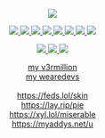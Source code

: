<p align="center">
  <a target="_blank" href="https://discord.com/users/394318793637232641">
    <img src="https://magnetdiscord.m9sked.repl.co">
  </a>
</p>

<p align="center">
  <a target="_blank" href="https://github.com/carolesdaughter">
    <img src="https://img.shields.io/badge/python-3670A0?style=for-the-badge&logo=python&logoColor=ffdd54">
  </a>
  <a target="_blank" href="https://github.com/carolesdaughter">
    <img src="https://img.shields.io/badge/javascript-%23323330.svg?style=for-the-badge&logo=javascript&logoColor=%23F7DF1E">
  </a>
  <a target="_blank" href="https://github.com/carolesdaughter">
    <img src="https://img.shields.io/badge/node.js-6DA55F?style=for-the-badge&logo=node.js&logoColor=white">
  </a>
  <a target="_blank" href="https://github.com/carolesdaughter">
    <img src="https://img.shields.io/badge/lua-%232C2D72.svg?style=for-the-badge&logo=lua&logoColor=white">
  </a>
  <a target="_blank" href="https://github.com/carolesdaughter">
    <img src="https://img.shields.io/badge/c%23-%23239120.svg?style=for-the-badge&logo=c-sharp&logoColor=white">
  </a>
  <a target="_blank" href="https://github.com/carolesdaughter">
    <img src="https://img.shields.io/badge/c++-%2300599C.svg?style=for-the-badge&logo=c%2B%2B&logoColor=white">
  </a>
  <a target="_blank" href="https://github.com/carolesdaughter">
    <img src="https://img.shields.io/badge/html5-%23E34F26.svg?style=for-the-badge&logo=html5&logoColor=white">
  </a>
   <a target="_blank" href="https://github.com/carolesdaughter">
     <img src="https://img.shields.io/badge/css3-%231572B6.svg?style=for-the-badge&logo=css3&logoColor=white">
   </a>
</p>
    
<p align="center">
  <a target="_blank" href="https://discord.dog/394318793637232641">
    <img src="https://img.shields.io/badge/Discord-%235865F2.svg?style=for-the-badge&logo=discord&logoColor=white">
  </a>
  <a target="_blank" href="https://t.me/magnet73828267438382927478483732">
    <img src="https://img.shields.io/badge/Telegram-2CA5E0?style=for-the-badge&logo=telegram&logoColor=white">
  </a>
  <a target="_blank" href="https://www.youtube.com/@m_gnet/">
    <img src="https://img.shields.io/badge/YouTube-%23FF0000.svg?style=for-the-badge&logo=YouTube&logoColor=white">
  </a>
</p>
  
<p align="center">
  <a href="https://v3rmillion.net/member.php?action=profile&uid=2117509">my v3rmillion</a>
  <br>
  <a href="https://forum.wearedevs.net/profile?uid=67993">my wearedevs</a>
  <br>
  </br>
  <a href="https://feds.lol/skin">https://feds.lol/skin</a>
  <br>
  <a href="https://lay.rip/pie">https://lay.rip/pie</a>
  <br>
  <a href="https://xyl.lol/miserable">https://xyl.lol/miserable</a>
  <br>
  <a href="https://myaddys.net/u">https://myaddys.net/u</a>
</p>
    
    
    
<!--

<p align="center">
  <a href="https://feds.lol/irl">https://feds.lol/irl</a>
  <br>
  <a href="https://feds.lol/int">https://feds.lol/int</a>

  <a target="_blank" href="https://github.com/carolesdaughter">
    <img src="https://raw.githubusercontent.com/carolesdaughter/github-stats/master/generated/overview.svg#gh-dark-mode-only">
  </a>
  <a target="_blank" href="https://github.com/carolesdaughter">
    <img src="https://raw.githubusercontent.com/carolesdaughter/github-stats/master/generated/languages.svg#gh-dark-mode-only">
  </a>
</p>

-->
